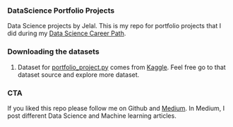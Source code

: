 ### DataScience Portfolio Projects
Data Science projects by Jelal. This is my repo for portfolio projects that I did during my [Data Science Career Path](https://www.codecademy.com/learn/paths/data-science). 

### Downloading the datasets
1) Dataset for [portfolio_project.py](https://github.com/jenapss/DataScience/blob/main/portfolio_project.py) comes from [Kaggle](https://www.kaggle.com/mirichoi0218/insurance). Feel free go to that dataset source and explore more dataset.


### CTA
If you liked this repo please follow me on Github and [Medium](medium.com/@greatphilosopher98). In Medium, I post different Data Science and Machine learning articles.

